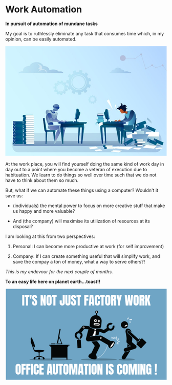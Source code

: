 # Work Automation

__In pursuit of automation of mundane tasks__

My goal is to ruthlessly eliminate any task that consumes time which, in my opinion, can be easily automated.

![Office automation](automation_life.jpg)

At the work place, you will find yourself doing the same kind of work day in day out to a point where you become a veteran of execution due to habituation. We learn to do things so well over time such that we do not have to think about them so much.

But, what if we can automate these things using a computer? Wouldn't it save us:

* (individuals) the mental power to focus on more creative stuff that make us happy and more valuable?

* And (the company) will maximise its utilization of resources at its disposal?

I am looking at this from two perspectives:

1. Personal: I can become more productive at work (for self improvement)

2. Company: If I can create something useful that will simplify work, and save the compay a ton of money, what a way to serve others?!

_This is my endevour for the next couple of months._

**To an easy life here on planet earth...toast!!**

![Automation is coming](Office-Automation.png)
